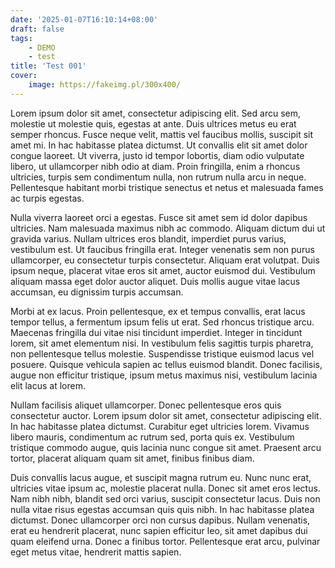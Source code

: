 ```yaml
---
date: '2025-01-07T16:10:14+08:00'
draft: false
tags:
    - DEMO
    - test
title: 'Test 001'
cover:
    image: https://fakeimg.pl/300x400/
---
```


Lorem ipsum dolor sit amet, consectetur adipiscing elit. Sed arcu sem, molestie ut molestie quis, egestas at ante. Duis ultrices metus eu erat semper rhoncus. Fusce neque velit, mattis vel faucibus mollis, suscipit sit amet mi. In hac habitasse platea dictumst. Ut convallis elit sit amet dolor congue laoreet. Ut viverra, justo id tempor lobortis, diam odio vulputate libero, ut ullamcorper nibh odio at diam. Proin fringilla, enim a rhoncus ultricies, turpis sem condimentum nulla, non rutrum nulla arcu in neque. Pellentesque habitant morbi tristique senectus et netus et malesuada fames ac turpis egestas.

Nulla viverra laoreet orci a egestas. Fusce sit amet sem id dolor dapibus ultricies. Nam malesuada maximus nibh ac commodo. Aliquam dictum dui ut gravida varius. Nullam ultrices eros blandit, imperdiet purus varius, vestibulum est. Ut faucibus fringilla erat. Integer venenatis sem non purus ullamcorper, eu consectetur turpis consectetur. Aliquam erat volutpat. Duis ipsum neque, placerat vitae eros sit amet, auctor euismod dui. Vestibulum aliquam massa eget dolor auctor aliquet. Duis mollis augue vitae lacus accumsan, eu dignissim turpis accumsan.

Morbi at ex lacus. Proin pellentesque, ex et tempus convallis, erat lacus tempor tellus, a fermentum ipsum felis ut erat. Sed rhoncus tristique arcu. Maecenas fringilla dui vitae nisi tincidunt imperdiet. Integer in tincidunt lorem, sit amet elementum nisi. In vestibulum felis sagittis turpis pharetra, non pellentesque tellus molestie. Suspendisse tristique euismod lacus vel posuere. Quisque vehicula sapien ac tellus euismod blandit. Donec facilisis, augue non efficitur tristique, ipsum metus maximus nisi, vestibulum lacinia elit lacus at lorem.

Nullam facilisis aliquet ullamcorper. Donec pellentesque eros quis consectetur auctor. Lorem ipsum dolor sit amet, consectetur adipiscing elit. In hac habitasse platea dictumst. Curabitur eget ultricies lorem. Vivamus libero mauris, condimentum ac rutrum sed, porta quis ex. Vestibulum tristique commodo augue, quis lacinia nunc congue sit amet. Praesent arcu tortor, placerat aliquam quam sit amet, finibus finibus diam.

Duis convallis lacus augue, et suscipit magna rutrum eu. Nunc nunc erat, ultricies vitae ipsum ac, molestie placerat nulla. Donec sit amet eros lectus. Nam nibh nibh, blandit sed orci varius, suscipit consectetur lacus. Duis non nulla vitae risus egestas accumsan quis quis nibh. In hac habitasse platea dictumst. Donec ullamcorper orci non cursus dapibus. Nullam venenatis, erat eu hendrerit placerat, nunc sapien efficitur leo, sit amet dapibus dui quam eleifend urna. Donec a finibus tortor. Pellentesque erat arcu, pulvinar eget metus vitae, hendrerit mattis sapien. 
